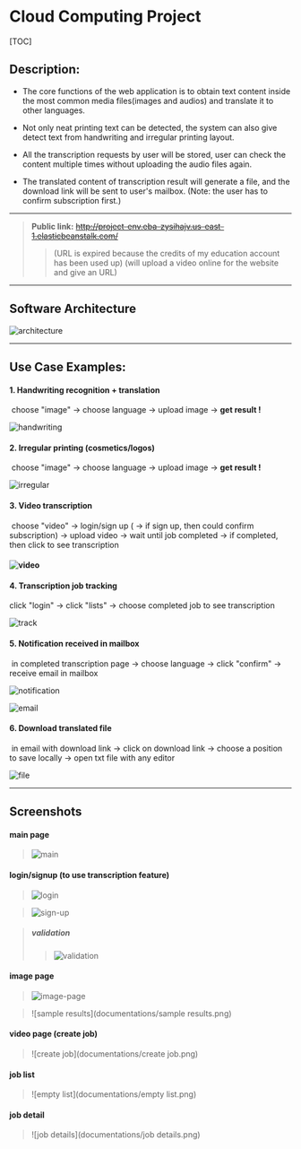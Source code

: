 # Cloud Computing Project

[TOC]

## **Description:**

- The core functions of the web application is to obtain text content inside the 
most common media files(images and audios) and translate it to other languages.

- Not only neat printing text can be detected, the system can also give detect text 
from handwriting and irregular printing layout.

- All the transcription requests by user will be stored, user can check the content
multiple times without uploading the audio files again.

- The translated content of transcription result will generate a file, and the 
download link will be sent to user's mailbox. (Note: the user has to confirm 
subscription first.)

---

> **Public link:**
> ~~http://project-env.eba-zysihajv.us-east-1.elasticbeanstalk.com/~~
>
> > (URL is expired because the credits of my education account has been used up)
> > (will upload a video online for the website and give an URL)

---

## Software Architecture

![architecture](documentations/architecture.png)

---

## Use Case Examples: 

#### 1. Handwriting recognition + translation

​	choose "image" -> choose language -> upload image -> **get result !** 

![handwriting](documentations/handwriting.png)

#### 2. Irregular printing (cosmetics/logos)

​	choose "image" -> choose language -> upload image -> **get result !** 



![irregular](documentations/irregular.png)

#### 3. Video transcription

​	choose "video" -> login/sign up ( -> if sign up, then could confirm subscription) -> upload video -> wait until job completed -> if completed, then click to see transcription 

#### ![video](documentations/video.png)

#### 4. Transcription job tracking

 click "login" -> click "lists" -> choose completed job to see transcription

![track](documentations/track.png)

#### 5. Notification received in mailbox

​	in completed transcription page -> choose language -> click "confirm" -> receive email in mailbox

![notification](documentations/notification.png)

![email](documentations/email.png)

#### 6. Download translated file

​	in email with download link -> click on download link -> choose a position to save locally -> open txt file with any editor

![file](documentations/file.png)

---

## Screenshots

#### main page

> ![main](E:\Programming\webapp\Cloud-Computing\documentations\main.png)

#### login/signup (to use transcription feature)

> ![login](documentations/login.png)

> ![sign-up](documentations/sign-up.png)

> ##### 	validation
>
> > ![validation](documentations/validation.png)

#### image page

> ![image-page](documentations/image-page.png)

> ![sample results](documentations/sample results.png)

#### video page (create job)

> ![create job](documentations/create job.png)

#### job list

> ![empty list](documentations/empty list.png)

#### job detail

> ![job details](documentations/job details.png)